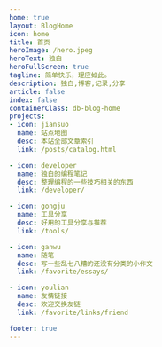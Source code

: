 ```yaml
---
home: true
layout: BlogHome
icon: home
title: 首页
heroImage: /hero.jpeg
heroText: 独白
heroFullScreen: true
tagline: 简单快乐，理应如此。
description: 独白,博客,记录,分享
article: false
index: false
containerClass: db-blog-home
projects:
- icon: jiansuo
  name: 站点地图
  desc: 本站全部文章索引
  link: /posts/catalog.html

- icon: developer
  name: 独白的编程笔记
  desc: 整理编程的一些技巧相关的东西
  link: /developer/

- icon: gongju
  name: 工具分享
  desc: 好用的工具分享与推荐
  link: /tools/

- icon: ganwu
  name: 随笔
  desc: 写一些乱七八糟的还没有分类的小作文
  link: /favorite/essays/

- icon: youlian
  name: 友情链接
  desc: 欢迎交换友链
  link: /favorite/links/friend

footer: true
---
```

